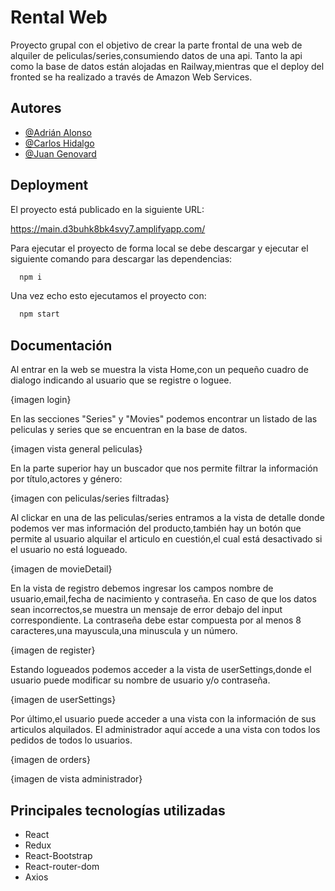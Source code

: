 
# Rental Web

Proyecto grupal con el objetivo de crear la parte frontal de una web 
de alquiler de peliculas/series,consumiendo datos de una api. Tanto la 
api como la base de datos están alojadas en Railway,mientras que el deploy 
del fronted se ha realizado a través de Amazon Web Services.



## Autores

- [@Adrián Alonso](https://github.com/AdryDevs)
- [@Carlos Hidalgo](https://github.com/carlosHidalgo95)
- [@Juan Genovard](https://github.com/JuanGenovard)



## Deployment

El proyecto está publicado en la siguiente URL:

https://main.d3buhk8bk4svy7.amplifyapp.com/

Para ejecutar el proyecto de forma local se debe descargar y ejecutar el siguiente comando para descargar las dependencias:

```bash
  npm i
```
Una vez echo esto ejecutamos el proyecto con:

```bash
  npm start
```

## Documentación

Al entrar en la web se muestra la vista Home,con un pequeño cuadro de dialogo
indicando al usuario que se registre o loguee.

{imagen login}

En las secciones "Series" y "Movies" podemos encontrar un listado de las 
peliculas y series que se encuentran en la base de datos. 

{imagen vista general peliculas}

En la parte superior
hay un buscador que nos permite filtrar la información por título,actores y género:

{imagen con peliculas/series filtradas}

Al clickar en una de las peliculas/series entramos a la vista de detalle
donde podemos ver mas información del producto,también hay un botón que permite
al usuario alquilar el articulo en cuestión,el cual está desactivado si el usuario no está logueado.

{imagen de movieDetail}

En la vista de registro debemos ingresar los campos nombre de usuario,email,fecha de nacimiento y contraseña. 
En caso de que los datos sean incorrectos,se muestra un mensaje de error debajo del input correspondiente.
La contraseña debe estar compuesta por al menos 8 caracteres,una mayuscula,una minuscula y un número.

{imagen de register}

Estando logueados podemos acceder a la vista de userSettings,donde el usuario
puede modificar su nombre de usuario y/o contraseña.

{imagen de userSettings}

Por último,el usuario puede acceder a una vista con la información de sus
articulos alquilados. El administrador aquí accede a una vista con todos los pedidos 
de todos lo usuarios.

{imagen de orders}

{imagen de vista administrador}


## Principales tecnologías utilizadas

- React
- Redux
- React-Bootstrap
- React-router-dom
- Axios